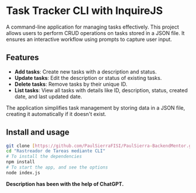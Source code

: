 # Task Tracker CLI with InquireJS

A command-line application for managing tasks effectively. This project allows users to perform CRUD operations on tasks stored in a JSON file. It ensures an interactive workflow using prompts to capture user input.

## Features

- **Add tasks**: Create new tasks with a description and status.
- **Update tasks**: Edit the description or status of existing tasks.
- **Delete tasks**: Remove tasks by their unique ID.
- **List tasks**: View all tasks with details like ID, description, status, created date, and last updated date.

The application simplifies task management by storing data in a JSON file, creating it automatically if it doesn't exist.

## Install and usage


```bash
git clone [https://github.com/PaulSierraFISI/PaulSierra-BackendMentor.git](https://github.com/PaulSierraFISI/CLI-with-InquireJs)
cd "Rastreador de Tareas mediante CLI"
# To install the dependencies
npm install
# To start the app, and see the options
node index.js
```

**Description has been with the help of ChatGPT.**
